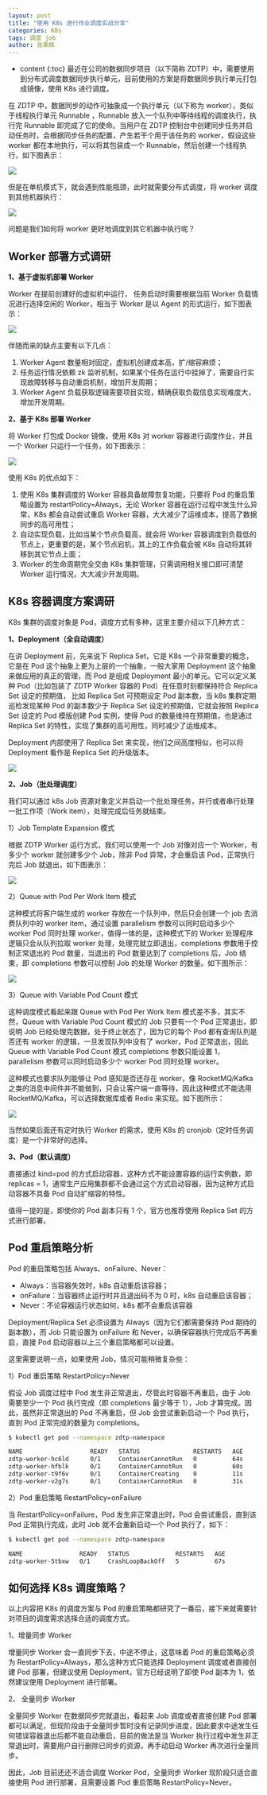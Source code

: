 ```yaml
---
layout: post
title: "使用 K8s 进行作业调度实战分享"
categories: K8s
tags: 调度 job
author: 张乘辉
---
```


* content
{:toc}
最近在公司的数据同步项目（以下简称 ZDTP）中，需要使用到分布式调度数据同步执行单元，目前使用的方案是将数据同步执行单元打包成镜像，使用 K8s 进行调度。

在 ZDTP 中，数据同步的动作可抽象成一个执行单元（以下称为 worker），类似于线程执行单元 Runnable ，Runnable 放入一个队列中等待线程的调度执行，执行完 Runnable 即完成了它的使命。当用户在 ZDTP 控制台中创建同步任务并启动任务时，会根据同步任务的配置，产生若干个用于该任务的 worker，假设这些 worker 都在本地执行，可以将其包装成一个 Runnable，然后创建一个线程执行，如下图表示：

![](https://gitee.com/objcoding/md-picture/raw/master/img/20200822221813.png)

但是在单机模式下，就会遇到性能瓶颈，此时就需要分布式调度，将 worker 调度到其他机器执行：

![](https://gitee.com/objcoding/md-picture/raw/master/img/20200822222656.png)

问题是我们如何将 worker 更好地调度到其它机器中执行呢？



## Worker 部署方式调研

**1、基于虚拟机部署 Worker**

Worker 在提前创建好的虚拟机中运行， 任务启动时需要根据当前 Worker 负载情况进行选择空闲的 Worker，相当于 Worker 是以 Agent 的形式运行，如下图表示：

![](https://gitee.com/objcoding/md-picture/raw/master/img/20200822222628.png)

伴随而来的缺点主要有以下几点：

1. Worker Agent 数量相对固定，虚拟机创建成本高，扩/缩容麻烦；
2. 任务运行情况依赖 zk 监听机制，如果某个任务在运行中挂掉了，需要自行实现故障转移与自动重启机制，增加开发周期；
3. Worker Agent 负载获取逻辑需要项目实现，精确获取负载信息实现难度大，增加开发周期。

**2、基于 K8s 部署 Worker**

将 Worker 打包成 Docker 镜像，使用 K8s 对 worker 容器进行调度作业，并且一个 Worker 只运行一个任务，如下图表示：

![](https://gitee.com/objcoding/md-picture/raw/master/img/20200821150923.png)

使用 K8s 的优点如下：

1. 使用 K8s 集群调度的 Worker 容器具备故障恢复功能，只要将 Pod 的重启策略设置为 restartPolicy=Always，无论 Worker 容器在运行过程中发生什么异常，K8s 都会自动尝试重启 Worker 容器，大大减少了运维成本，提高了数据同步的高可用性；
2. 自动实现负载，比如当某个节点负载高，就会将 Worker 容器调度到负载低的节点上，更重要的是，某个节点宕机，其上的工作负载会被 K8s 自动将其转移到其它节点上面；
3. Worker 的生命周期完全交由 K8s 集群管理，只需调用相关接口即可清楚 Worker 运行情况，大大减少开发周期。



## K8s 容器调度方案调研

K8s 集群的调度对象是 Pod，调度方式有多种，这里主要介绍以下几种方式：

**1、Deployment（全自动调度）**

在讲 Deployment 前，先来说下 Replica Set，它是 K8s 一个非常重要的概念，它是在 Pod 这个抽象上更为上层的一个抽象，一般大家用 Deployment 这个抽象来做应用的真正的管理，而 Pod 是组成 Deployment 最小的单元。它可以定义某种 Pod（比如包装了 ZDTP Worker 容器的 Pod）在任意时刻都保持符合 Replica Set 设定的预期值， 比如  Replica Set 可预期设定 Pod 副本数，当 k8s 集群定期巡检发现某种 Pod 的副本数少于 Replica Set 设定的预期值，它就会按照 Replica Set 设定的 Pod 模版创建 Pod 实例，使得 Pod 的数量维持在预期值，也是通过  Replica Set 的特性，实现了集群的高可用性，同时减少了运维成本。

Deployment 内部使用了 Replica Set 来实现，他们之间高度相似，也可以将 Deployment 看作是 Replica Set 的升级版本。

![](https://gitee.com/objcoding/md-picture/raw/master/img/20200821162453.png)

**2、Job（批处理调度）**

我们可以通过 k8s Job 资源对象定义并启动一个批处理任务，并行或者串行处理一批工作项（Work item），处理完成后任务就结束。

1）Job Template Expansion 模式

根据 ZDTP Worker 运行方式，我们可以使用一个 Job 对像对应一个 Worker，有多少个 worker 就创建多少个 Job，除非 Pod 异常，才会重启该 Pod，正常执行完后 Job 就退出，如下图表示：

![](https://gitee.com/objcoding/md-picture/raw/master/img/20200822202357.png)

2）Queue with Pod Per Work Item 模式

这种模式将客户端生成的 worker 存放在一个队列中，然后只会创建一个 job 去消费队列中的 worker item，通过设置 parallelism 参数可以同时启动多少个 worker Pod 同时处理 worker，值得一体的是，这种模式下的 Worker 处理程序逻辑只会从队列拉取 worker 处理，处理完就立即退出，completions 参数用于控制正常退出的 Pod 数量，当退出的 Pod 数量达到了 completions 后，Job 结束，即 completions 参数可以控制 Job 的处理 Worker 的数量。如下图所示：

![](https://gitee.com/objcoding/md-picture/raw/master/img/20200825223141.png)

3）Queue with Variable Pod Count 模式

这种调度模式看起来跟 Queue with Pod Per Work Item 模式差不多，其实不然，Queue with Variable Pod Count 模式的 Job 只要有一个 Pod 正常退出，即说明 Job 已经处理完数据，处于终止状态了，因为它的每个 Pod 都有查询队列是否还有 worker 的逻辑，一旦发现队列中没有了 worker，Pod 正常退出，因此 Queue with Variable Pod Count 模式 completions 参数只能设置 1， parallelism 参数可以同时启动多少个 worker Pod 同时处理 worker。

这种模式也要求队列能够让 Pod 感知是否还存在 worker，像 RocketMQ/Kafka 之类的消息中间件并不能做到，只会让客户端一直等待，因此这种模式不能选用  RocketMQ/Kafka，可以选择数据库或者 Redis 来实现。如下图所示：

![](https://gitee.com/objcoding/md-picture/raw/master/img/20200825223224.png)

当然如果后面还有定时执行 Worker 的需求，使用 K8s 的 cronjob（定时任务调度）是一个非常好的选择。

**3、Pod（默认调度）**

直接通过 kind=pod 的方式启动容器，这种方式不能设置容器的运行实例数，即 replicas = 1，通常生产应用集群都不会通过这个方式启动容器，因为这种方式启动容器不具备 Pod 自动扩缩容的特性。

值得一提的是，即使你的 Pod 副本只有 1 个，官方也推荐使用 Replica Set 的方式进行部署。



## Pod 重启策略分析

Pod 的重启策略包括 Always、onFailure、Never：

- Always：当容器失效时，k8s 自动重启该容器；
- onFailure：当容器终止运行时并且退出码不为 0 时，k8s 自动重启该容器；
- Never：不论容器运行状态如何，k8s 都不会重启该容器

Deployment/Replica Set 必须设置为 Always（因为它们都需要保持 Pod 期待的副本数），而 Job 只能设置为 onFailure 和 Never，以确保容器执行完成后不再重启，直接 Pod 启动容器以上三个重启策略都可以设置。

这里需要说明一点，如果使用 Job，情况可能稍微复杂些：

1）Pod 重启策略 RestartPolicy=Never

假设 Job 调度过程中 Pod 发生非正常退出，尽管此时容器不再重启，由于 Job 需要至少一个 Pod 执行完成（即 completions 最少等于 1），Job 才算完成。因此，虽然非正常退出的 Pod 不再重启，但 Job 会尝试重新启动一个 Pod 执行，直到 Pod 正常完成的数量为 completions。

```bash
$ kubectl get pod --namespace zdtp-namespace

NAME                   READY   STATUS               RESTARTS   AGE
zdtp-worker-hc6ld      0/1     ContainerCannotRun   0          64s
zdtp-worker-hfblk      0/1     ContainerCannotRun   0          60s
zdtp-worker-t9f6v      0/1     ContainerCreating    0          11s
zdtp-worker-v2g7s      0/1     ContainerCannotRun   0          31s
```

2）Pod 重启策略 RestartPolicy=onFailure

当 RestartPolicy=onFailure，Pod 发生非正常退出时，Pod 会尝试重启，直到该 Pod 正常执行完成，此时 Job 就不会重新启动一个 Pod 执行了，如下：

```bash
$ kubectl get pod --namespace zdtp-namespace

NAME                READY   STATUS             RESTARTS   AGE
zdtp-worker-5tbxw   0/1     CrashLoopBackOff   5          67s
```



## 如何选择 K8s 调度策略？

以上内容把 K8s 的调度方案与 Pod 的重启策略都研究了一番后，接下来就需要针对项目的调度需求选择合适的调度方式。

1、增量同步 Worker

增量同步 Worker 会一直同步下去，中途不停止，这意味着 Pod 的重启策略必须为 RestartPolicy=Always，那么这种方式只能选择 Deployment 调度或者直接创建 Pod 部署，但建议使用 Deployment，官方已经说明了即使 Pod 副本为 1，依然建议使用 Deployment 进行部署。

2、 全量同步 Worker

全量同步 Worker 在数据同步完就退出，看起来 Job 调度或者直接创建 Pod 部署都可以满足，但现阶段由于全量同步暂时没有记录同步进度，因此要求中途发生任何错误容器退出后都不能自动重启，目前的做法是当 Worker 执行过程中发生非正常退出时，需要用户自行删除已同步的资源，再手动启动 Worker 再次进行全量同步。

因此，Job 目前还还不适合调度 Worker Pod，全量同步 Worker 现阶段只适合直接使用 Pod 进行部署，且需要设置 Pod 重启策略  RestartPolicy=Never。